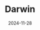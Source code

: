 ---  
layout: startup_page  
title: "Darwin"  
id: "darwindata.io"  
permalink: "/darwindarwindata.io11282024/"  
website: "https://darwindata.io/"  
funding_round: ""  
funding_amount: "€1.5M"  
investors: "Astérion, Business Angels"  
about: "Darwin develops a scientific methodology for assessing biodiversity impacts and dependencies, using algorithms to analyze complex data and support companies in creating biodiversity strategies. They work with consultants and software platforms, providing tools for data collection, impact assessment, and action planning. Their approach aligns with international standards like SBTN and TNFD."  
markets: "Sustainability, Environmental Tech"  
hq: "Lisboa, Portugal"  
founded_year: "2005"  
linkedin: "https://www.linkedin.com/company/darwin"  
twitter: "https://twitter.com/getdarwinai"  
instagram: ""  
facebook: ""  
crunchbase: ""  
pitchbook: "https://pitchbook.com/profiles/company/537533-83"  

date_display: "28-Nov-2024"  
date: "2024-11-28"

# SEO Optimization  
meta_title: "Darwin -  Funding (€1.5M)"  
meta_description: "Darwin, Darwin develops a scientific methodology for assessing biodiversity impacts and dependencies, using algorithms to analyze complex data and support com..."  
meta_keywords: "Darwin, Sustainability, Environmental Tech,  funding"  
canonical_url: "https://startup.projectstartups.com/darwindarwindata.io11282024/"  
---
